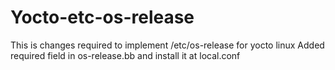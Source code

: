 # Yocto-etc-os-release
This is changes required to implement /etc/os-release for yocto linux
Added required field in os-release.bb and install it at local.conf

